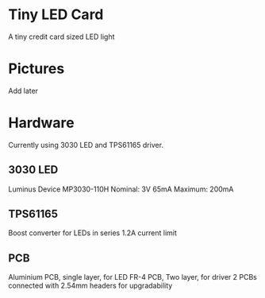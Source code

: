 # Tiny LED Card
 A tiny credit card sized LED light

# Pictures
 Add later

# Hardware
 Currently using 3030 LED and TPS61165 driver.

## 3030 LED
 Luminus Device MP3030-110H
 Nominal: 3V 65mA
 Maximum: 200mA

## TPS61165
 Boost converter for LEDs in series
 1.2A current limit

## PCB
 Aluminium PCB, single layer, for LED
 FR-4 PCB, Two layer, for driver
 2 PCBs connected with 2.54mm headers for upgradability 

